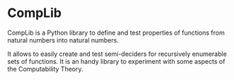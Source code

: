 # CompLib

CompLib is a Python library to define and test properties of functions from natural numbers into natural numbers. 

It allows to easily create and test semi-deciders for recursively enumerable sets of functions. 
It is an handy library to experiment with some aspects of the Computability Theory.
